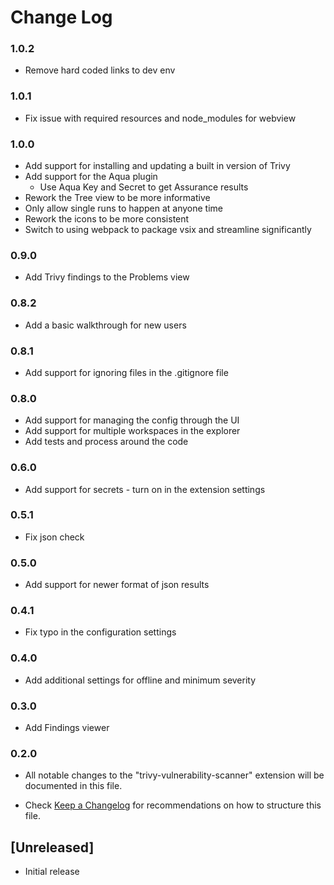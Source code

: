 # Change Log

### 1.0.2

- Remove hard coded links to dev env

### 1.0.1

- Fix issue with required resources and node_modules for webview

### 1.0.0

- Add support for installing and updating a built in version of Trivy
- Add support for the Aqua plugin
  - Use Aqua Key and Secret to get Assurance results
- Rework the Tree view to be more informative
- Only allow single runs to happen at anyone time
- Rework the icons to be more consistent
- Switch to using webpack to package vsix and streamline significantly

### 0.9.0

- Add Trivy findings to the Problems view

### 0.8.2

- Add a basic walkthrough for new users

### 0.8.1

- Add support for ignoring files in the .gitignore file

### 0.8.0

- Add support for managing the config through the UI
- Add support for multiple workspaces in the explorer
- Add tests and process around the code

### 0.6.0

- Add support for secrets - turn on in the extension settings

### 0.5.1

- Fix json check

### 0.5.0

- Add support for newer format of json results

### 0.4.1

- Fix typo in the configuration settings

### 0.4.0

- Add additional settings for offline and minimum severity

### 0.3.0

- Add Findings viewer

### 0.2.0

- All notable changes to the "trivy-vulnerability-scanner" extension will be documented in this file.

- Check [Keep a Changelog](http://keepachangelog.com/) for recommendations on how to structure this file.

## [Unreleased]

- Initial release
